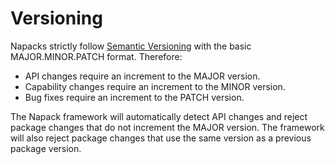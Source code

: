 # Versioning
Napacks strictly follow [Semantic Versioning](http://semver.org/) with the basic MAJOR.MINOR.PATCH format. Therefore:
* API changes require an increment to the MAJOR version.
* Capability changes require an increment to the MINOR version.
* Bug fixes require an increment to the PATCH version.

The Napack framework will automatically detect API changes and reject package changes that do not increment the MAJOR version. The framework will also reject package changes that use the same version as a previous package version.

